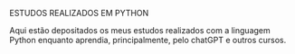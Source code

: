 ESTUDOS REALIZADOS EM PYTHON

Aqui estão depositados os meus estudos realizados com a linguagem Python enquanto aprendia, principalmente, pelo chatGPT e outros cursos.
